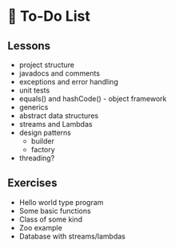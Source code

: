 # :bookmark_tabs: To-Do List

## Lessons
- project structure
- javadocs and comments
- exceptions and error handling
- unit tests
- equals() and hashCode() - object framework
- generics
- abstract data structures
- streams and Lambdas
- design patterns
  - builder
  - factory
- threading?

## Exercises
- Hello world type program
- Some basic functions
- Class of some kind
- Zoo example
- Database with streams/lambdas